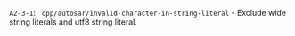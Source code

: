 `A2-3-1`: ` cpp/autosar/invalid-character-in-string-literal`
    - Exclude wide string literals and utf8 string literal.
